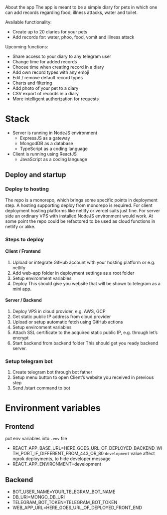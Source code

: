 About the app
The app is meant to be a simple diary for pets in which one can add records regarding food, illness attacks, water and toilet.

Available functionality:
- Create up to 20 diaries for your pets
- Add records for: water, phoo, food, vomit and illness attack

Upcoming functions:
- Share access to your diary to any telegram user
- Change time for added records
- Choose time when creating record in a diary
- Add own record types with any emoji
- Edit / remove default record types
- Charts and filtering
- Add photo of your pet to a diary
- CSV export of records in a diary
- More intelligent authorization for requests

# Stack
- Server is running in NodeJS environment
    - ExpressJS as a gateway
    - MongodDB as a database
    - TypeScript as a coding language
- Client is running using ReactJS
    - JavaScript as a coding language
## Deploy and startup
### Deploy to hosting
The repo is a monorepo, which brings some specific points in deployment step. A hosting supporting deploy from monorepo is required.
For client deployment hosting platforms like netlify or vercel suits just fine.
For server side an ordinary VPS with installed NodeJS environment would work. At some point the repo could be refactored to be used as cloud functions in netlify or alike.
### Steps to deploy
#### Client / Frontend
1. Upload or integrate GitHub account with your hosting platform or e.g. netlify
2. Add web-app folder in deployment settings as a root folder
3. Setup environment variables
4. Deploy
   This should give you website that will be shown to telegram as a mini app.
#### Server / Backend
1. Deploy VPS in cloud provider, e.g. AWS, GCP
2. Get static public IP address from cloud provider
3. Upload or setup automatic fetch using GitHub actions
4. Setup environment variables
5. Attach SSL certificate to the acquired static public IP, e.g. through let’s encrypt
6. Start backend from backend folder
   This should get you ready backend server.
### Setup telegram bot
1. Create telegram bot through bot father
2. Setup menu button to open Client’s website you received in previous step
3. Send /start command to bot

# Environment variables
## Frontend
put env variables into `.env` file
- REACT_APP_BASE_URL=HERE_GOES_URL_OF_DEPLOYED_BACKEND_WITH_PORT_IF_DIFFERENT_FROM_443_OR_80
`development` value affect ngrok deployments, to hide developer message
- REACT_APP_ENVIRONMENT=development
## Backend
- BOT_USER_NAME=YOUR_TELEGRAM_BOT_NAME
- DB_URI=MONGO_DB_URI
- TELEGRAM_BOT_TOKEN=TELEGRAM_BOT_TOKEN
- WEB_APP_URL=HERE_GOES_URL_OF_DEPLOYED_FRONT_END
